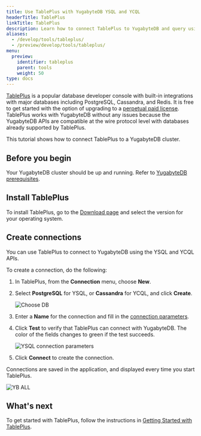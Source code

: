 ```yaml
---
title: Use TablePlus with YugabyteDB YSQL and YCQL
headerTitle: TablePlus
linkTitle: TablePlus
description: Learn how to connect TablePlus to YugabyteDB and query using YSQL, YCQL, and YEDIS.
aliases:
  - /develop/tools/tableplus/
  - /preview/develop/tools/tableplus/
menu:
  preview:
    identifier: tableplus
    parent: tools
    weight: 50
type: docs
---
```


[TablePlus](https://tableplus.io/) is a popular database developer console with built-in integrations with major databases including PostgreSQL, Cassandra, and Redis. It is free to get started with the option of upgrading to a [perpetual paid license](https://tableplus.io/pricing). TablePlus works with YugabyteDB without any issues because the YugabyteDB APIs are compatible at the wire protocol level with databases already supported by TablePlus.

This tutorial shows how to connect TablePlus to a YugabyteDB cluster.

## Before you begin

Your YugabyteDB cluster should be up and running. Refer to [YugabyteDB prerequisites](../#yugabytedb-prerequisites).

## Install TablePlus

To install TablePlus, go to the [Download page](https://tableplus.com/download/) and select the version for your operating system.

## Create connections

You can use TablePlus to connect to YugabyteDB using the YSQL and YCQL APIs.

To create a connection, do the following:

1. In TablePlus, from the **Connection** menu, choose **New**.

1. Select **PostgreSQL** for YSQL, or **Cassandra** for YCQL, and click **Create**.

    ![Choose DB](/images/develop/tools/tableplus/choose-db.png)

1. Enter a **Name** for the connection and fill in the [connection parameters](../#connection-parameters).

1. Click **Test** to verify that TablePlus can connect with YugabyteDB. The color of the fields changes to green if the test succeeds.

    ![YSQL connection parameters](/images/develop/tools/tableplus/ysql-connection.png)

1. Click **Connect** to create the connection.

Connections are saved in the application, and displayed every time you start TablePlus.

![YB ALL](/images/develop/tools/tableplus/yb-all-connection.png)

<!--## Connect with Redis-compatible YEDIS

Repeat the above steps for the Redis type as shown below.

![YEDIS](/images/develop/tools/tableplus/yedis-connection.png)
-->
## What's next

To get started with TablePlus, follow the instructions in [Getting Started with TablePlus](https://tableplus.io/blog/2018/04/getting-started-with-tableplus.html).

<!--## Known issue

Following is a known issue that we hope to address soon. You can track the issue directly on GitHub.

[tableplus integration: redis metadata commands should gracefully error for redis compatible yedis](https://github.com/yugabyte/yugabyte-db/issues/503) -->

